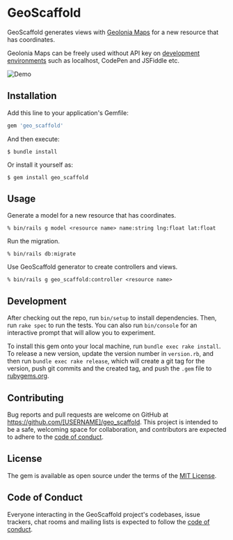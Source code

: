 # GeoScaffold

GeoScaffold generates views with [Geolonia Maps](https://geolonia.com/maps-dev/) for a new resource that has coordinates.

Geolonia Maps can be freely used without API key on [development environments](https://docs.geolonia.com/tutorial/002/#%E9%96%8B%E7%99%BA%E7%92%B0%E5%A2%83%E3%81%A7%E3%81%AE%E5%88%A9%E7%94%A8%E3%81%AB%E3%81%A4%E3%81%84%E3%81%A6) such as localhost, CodePen and JSFiddle etc.

![Demo](geo_scaffold_demo.gif)

## Installation

Add this line to your application's Gemfile:

```ruby
gem 'geo_scaffold'
```

And then execute:

    $ bundle install

Or install it yourself as:

    $ gem install geo_scaffold

## Usage

Generate a model for a new resource that has coordinates.

```
% bin/rails g model <resource name> name:string lng:float lat:float
```

Run the migration.

```
% bin/rails db:migrate
```

Use GeoScaffold generator to create controllers and views.

```
% bin/rails g geo_scaffold:controller <resource name>
```

## Development

After checking out the repo, run `bin/setup` to install dependencies. Then, run `rake spec` to run the tests. You can also run `bin/console` for an interactive prompt that will allow you to experiment.

To install this gem onto your local machine, run `bundle exec rake install`. To release a new version, update the version number in `version.rb`, and then run `bundle exec rake release`, which will create a git tag for the version, push git commits and the created tag, and push the `.gem` file to [rubygems.org](https://rubygems.org).

## Contributing

Bug reports and pull requests are welcome on GitHub at https://github.com/[USERNAME]/geo_scaffold. This project is intended to be a safe, welcoming space for collaboration, and contributors are expected to adhere to the [code of conduct](https://github.com/[USERNAME]/geo_scaffold/blob/master/CODE_OF_CONDUCT.md).

## License

The gem is available as open source under the terms of the [MIT License](https://opensource.org/licenses/MIT).

## Code of Conduct

Everyone interacting in the GeoScaffold project's codebases, issue trackers, chat rooms and mailing lists is expected to follow the [code of conduct](https://github.com/[USERNAME]/geo_scaffold/blob/master/CODE_OF_CONDUCT.md).
